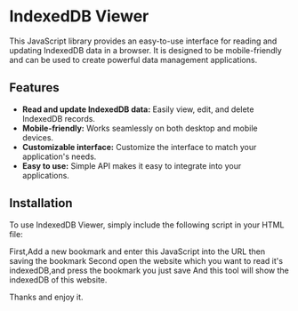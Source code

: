 # IndexedDB Viewer

This JavaScript library provides an easy-to-use interface for reading and updating IndexedDB data in a browser. It is designed to be mobile-friendly and can be used to create powerful data management applications.

## Features

* **Read and update IndexedDB data:** Easily view, edit, and delete IndexedDB records.
* **Mobile-friendly:** Works seamlessly on both desktop and mobile devices.
* **Customizable interface:** Customize the interface to match your application's needs.
* **Easy to use:** Simple API makes it easy to integrate into your applications.

## Installation

To use IndexedDB Viewer, simply include the following script in your HTML file:

First,Add a new bookmark and enter this JavaScript into the URL then saving the bookmark
Second open the website which you want to read it's indexedDB,and press the bookmark you just save
And this tool will show the indexedDB of this website.

Thanks and enjoy it. 
